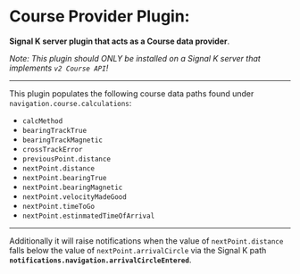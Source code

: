 # Course Provider Plugin:

__Signal K server plugin that acts as a Course data provider__.

_Note: This plugin should ONLY be installed on a Signal K server that implements `v2 Course API`!_

---

This plugin populates the following course data paths found under `navigation.course.calculations`:

- `calcMethod`
- `bearingTrackTrue`
- `bearingTrackMagnetic`
- `crossTrackError`
- `previousPoint.distance`
- `nextPoint.distance`
- `nextPoint.bearingTrue`
- `nextPoint.bearingMagnetic`
- `nextPoint.velocityMadeGood`
- `nextPoint.timeToGo`
- `nextPoint.estinmatedTimeOfArrival`

---

Additionally it will raise notifications when the value of `nextPoint.distance` falls below the value of `nextPoint.arrivalCircle` via the Signal K path __`notifications.navigation.arrivalCircleEntered`__.




